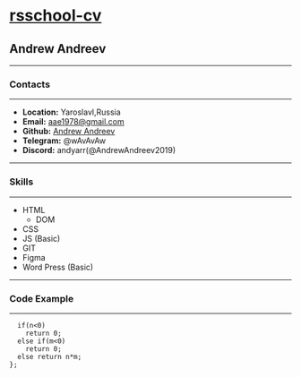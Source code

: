 # [rsschool-cv](https://AndrewAndreev2019.github.io/rsschool-cv/)

## Andrew Andreev

---

### Contacts

---

* __Location:__ Yaroslavl,Russia
* __Email:__ aae1978@gmail.com
* __Github:__ [Andrew Andreev](https://github.com/AndrewAndreev2019)
* __Telegram:__ @wAvAvAw
* __Discord:__ andyarr(@AndrewAndreev2019)

---

### Skills

---

* HTML
  * DOM
* CSS
* JS (Basic)
* GIT
* Figma
* Word Press (Basic)

---

### Code Example

 ---

``` function paperwork(n, m) {
  if(n<0)
    return 0;
  else if(m<0)
    return 0;
  else return n*m;
};
```
